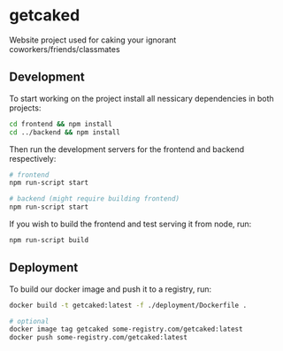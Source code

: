 # getcaked
Website project used for caking your ignorant coworkers/friends/classmates

## Development

To start working on the project install all nessicary dependencies in both projects:

```bash
cd frontend && npm install
cd ../backend && npm install
```

Then run the development servers for the frontend and backend respectively:

```bash
# frontend
npm run-script start

# backend (might require building frontend)
npm run-script start
```

If you wish to build the frontend and test serving it from node, run:
```bash
npm run-script build
```

## Deployment

To build our docker image and push it to a registry, run:

```bash
docker build -t getcaked:latest -f ./deployment/Dockerfile .

# optional
docker image tag getcaked some-registry.com/getcaked:latest
docker push some-registry.com/getcaked:latest
```
